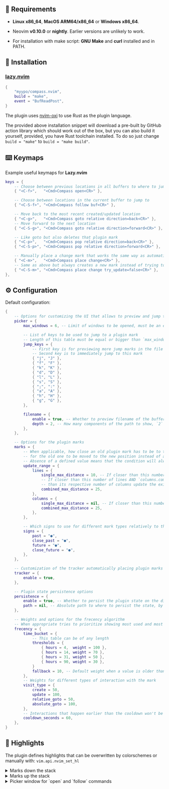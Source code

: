 <!-- panvimdoc-ignore-start -->

<!-- panvimdoc-ignore-end -->

## 🎯 Requirements

- **Linux x86_64**, **MacOS ARM64/x86_64** or **Windows x86_64**.

- Neovim **v0.10.0** or **nightly**. Earlier versions are unlikely to work.

- For installation with make script: **GNU Make** and **curl** installed and in PATH.

## 🔌 Installation

### [lazy.nvim](https://github.com/folke/lazy.nvim)

```lua
{
    "myypo/compass.nvim",
    build = "make",
    event = "BufReadPost",
}
```

The plugin uses [nvim-oxi](https://github.com/noib3/nvim-oxi) to use Rust as the plugin language.

The provided above installation snippet will download a pre-built by GitHub action library which should
work out of the box, but you can also build it yourself, provided, you have Rust toolchain installed.
To do so just change `build = "make"` to `build = "make build"`.

## ⌨️ Keymaps

Example useful keymaps for **Lazy.nvim**

```lua
keys = {
    -- Choose between previous locations in all buffers to where to jump to
    { "<C-f>",   "<Cmd>Compass open<CR>" },

    -- Choose between locations in the current buffer to jump to
    { "<C-S-f>", "<Cmd>Compass follow buf<CR>" },

    -- Move back to the most recent created/updated location
    { "<C-g>",   "<Cmd>Compass goto relative direction=back<CR>" },
    -- Move forward to the next location
    { "<C-S-g>", "<Cmd>Compass goto relative direction=forward<CR>" },

    -- Like goto but also deletes that plugin mark
    { "<C-p>",   "<Cmd>Compass pop relative direction=back<CR>" },
    { "<C-S-p>", "<Cmd>Compass pop relative direction=forward<CR>" },

    -- Manually place a change mark that works the same way as automatically put ones
    { "<C-m>",   "<Cmd>Compass place change<CR>" },
    -- Same as above but always creates a new mark instead of trying to update a nearby one
    { "<C-S-m>", "<Cmd>Compass place change try_update=false<CR>" },
},

```

## ⚙️ Configuration

Default configuration:

```lua
{
    -- Options for customizing the UI that allows to preview and jump to one of the plugin marks
    picker = {
        max_windows = 6, -- Limit of windows to be opened, must be an even number

        -- List of keys to be used to jump to a plugin mark
        -- Length of this table must be equal or bigger than `max_windows`
        jump_keys = {
            -- First key is for previewing more jump marks in the file
            -- Second key is to immediately jump to this mark
            { "j", "J" },
            { "f", "F" },
            { "k", "K" },
            { "d", "D" },
            { "l", "L" },
            { "s", "S" },
            { ";", ":" },
            { "a", "A" },
            { "h", "H" },
            { "g", "G" },
        },

        filename = {
            enable = true, -- Whether to preview filename of the buffer next to the picker hint
            depth = 2, -- How many components of the path to show, `2` only shows the filename and the name of the parent directory
        },
    },

    -- Options for the plugin marks
    marks = {
        -- When applicable, how close an old plugin mark has to be to the newly placed one
        -- for the old one to be moved to the new position instead of actually creating a new seperate mark
        -- Absence of a defined value means that the condition will always evaluate to false
        update_range = {
            lines = {
                single_max_distance = 10, -- If closer than this number of lines update the existing mark
                -- If closer than this number of lines AND `columns.combined_max_distance` is closer
                -- than its respective number of columns update the existing mark
                combined_max_distance = 25,
            },
            columns = {
                single_max_distance = nil, -- If closer than this number of columns update the existing mark
                combined_max_distance = 25,
            },
        },

        -- Which signs to use for different mark types relatively to the current position
        signs = {
            past = "●",
            close_past = "●",
            future = "●",
            close_future = "●",
        },
    },

    -- Customization of the tracker automatically placing plugin marks on file edits etc.
    tracker = {
        enable = true,
    },

    -- Plugin state persistence options
    persistence = {
        enable = true, -- Whether to persist the plugin state on the disk
        path = nil, -- Absolute path to where to persist the state, by default it assumes the default neovim share path
    },

    -- Weights and options for the frecency algorithm
    -- When appropriate tries to prioritize showing most used and most recently used plugin marks, for example, in a picker UI
    frecency = {
        time_bucket = {
            -- This table can be of any length
            thresholds = {
                { hours = 4,  weight = 100 },
                { hours = 14, weight = 70 },
                { hours = 31, weight = 50 },
                { hours = 90, weight = 30 },
		    }
            fallback = 10, -- Default weight when a value is older than the biggest `hours` in `thresholds`
        },
        -- Weights for different types of interaction with the mark
        visit_type = {
            create = 50,
            update = 100,
            relative_goto = 50,
            absolute_goto = 100,
        },
        -- Interactions that happen earlier than the cooldown won't be taken into accont when calculating marks' weights
        cooldown_seconds = 60,
    },
}

```

## 🎨 Highlights

The plugin defines highlights that can be overwritten by colorschemes or manually with: `vim.api.nvim_set_hl`

<details>
    <summary>Marks down the stack</summary>

<table style="text-align: center;">
<td><b>Highlight</b></td> <td><b>Default</b> </td>

<tr>
<td>CompassRecordPast</td>
<td>

```
guibg=grey gui=bold
```

</td>

<tr>
<td>CompassRecordPastSign</td>
<td>

```
guibg=grey gui=bold
```

</td>

<tr>
<td>CompassRecordClosePast</td>
<td>

```
guifg=red gui=bold
```

</td>

<tr>
<td>CompassRecordClosePastSign</td>
<td>

```
guifg=red gui=bold
```

</td>

</table>

</details>

<details>
    <summary>Marks up the stack</summary>

<table style="text-align: center;">
<td><b>Highlight</b></td> <td><b>Default</b> </td>

<tr>
<td>CompassRecordFuture</td>
<td>

```
guibg=grey gui=bold
```

</td>

<tr>
<td>CompassRecordFutureSign</td>
<td>

```
guibg=grey gui=bold
```

</td>

<tr>
<td>CompassRecordCloseFuture</td>
<td>

```
guifg=blue gui=bold
```

</td>

<tr>
<td>CompassRecordCloseFutureSign</td>
<td>

```
guifg=blue gui=bold
```

</td>

</table>

</details>

<details>
    <summary>Picker window for `open` and `follow` commands</summary>

<table style="text-align: center;">
<td><b>Highlight</b></td> <td><b>Default</b> </td>

<tr>
<td>CompassHintOpen</td>
<td>

```
guifg=black guibg=yellow gui=bold
```

</td>

<tr>
<td>CompassHintOpenPath</td>
<td>

```
guifg=black gui=bold
```

</td>

<tr>
<td>CompassHintFollow</td>
<td>

```
guifg=black guibg=yellow gui=bold
```

</td>

<tr>
<td>CompassHintFollowPath</td>
<td>

```
guifg=black gui=bold
```

</td>

</table>

</details>
